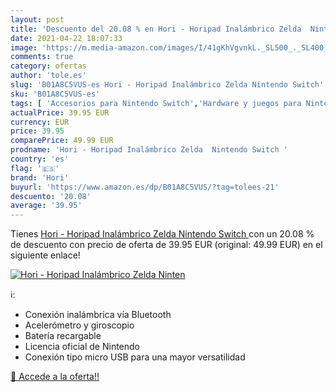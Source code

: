 ```yaml
---
layout: post
title: 'Descuento del 20.08 % en Hori - Horipad Inalámbrico Zelda  Ninten'
date: 2021-04-22 18:07:33
image: 'https://m.media-amazon.com/images/I/41gKhVgvnkL._SL500_._SL400_.jpg'
comments: true
category: ofertas
author: 'tole.es'
slug: 'B01A8C5VUS-es Hori - Horipad Inalámbrico Zelda Nintendo Switch'
sku: 'B01A8C5VUS-es'
tags: [ 'Accesorios para Nintendo Switch','Hardware y juegos para Nintendo Switch','Mandos para Nintendo Switch','Videojuegos','hori','nintendo', ]
actualPrice: 39.95 EUR
currency: EUR
price: 39.95
comparePrice: 49.99 EUR
prodname: 'Hori - Horipad Inalámbrico Zelda  Nintendo Switch '
country: 'es'
flag: '🇪🇸'
brand: 'Hori'
buyurl: 'https://www.amazon.es/dp/B01A8C5VUS/?tag=tolees-21'
descuento: '20.08'
average: '39.95'
---
```


Tienes [Hori - Horipad Inalámbrico Zelda  Nintendo Switch ](https://www.amazon.es/dp/B01A8C5VUS/?tag=tolees-21) con un 20.08 % de descuento con precio de oferta de 39.95 EUR (original: 49.99 EUR) en el siguiente enlace!

[![Hori - Horipad Inalámbrico Zelda  Ninten](https://m.media-amazon.com/images/I/41gKhVgvnkL._SL500_._SL400_.jpg)](https://www.amazon.es/dp/B01A8C5VUS/?tag=tolees-21)

ℹ️:

- Conexión inalámbrica vía Bluetooth
- Acelerómetro y giroscopio
- Batería recargable
- Licencia oficial de Nintendo
- Conexión tipo micro USB para una mayor versatilidad

[🛒 Accede a la oferta!!](https://www.amazon.es/dp/B01A8C5VUS/?tag=tolees-21)
